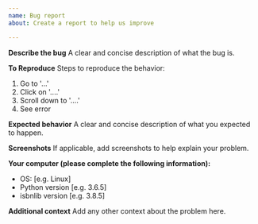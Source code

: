 ```yaml
---
name: Bug report
about: Create a report to help us improve

---
```


**Describe the bug**
A clear and concise description of what the bug is.

**To Reproduce**
Steps to reproduce the behavior:
1. Go to '...'
2. Click on '....'
3. Scroll down to '....'
4. See error

**Expected behavior**
A clear and concise description of what you expected to happen.

**Screenshots**
If applicable, add screenshots to help explain your problem.

**Your computer (please complete the following information):**
 - OS: [e.g. Linux]
 - Python version [e.g. 3.6.5]
 - isbnlib version [e.g. 3.8.5]

**Additional context**
Add any other context about the problem here.
